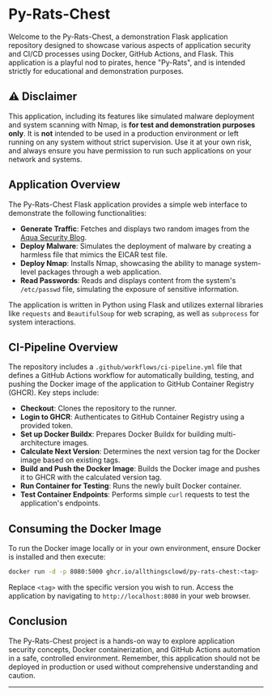 # Py-Rats-Chest

Welcome to the Py-Rats-Chest, a demonstration Flask application repository designed to showcase various aspects of application security and CI/CD processes using Docker, GitHub Actions, and Flask. This application is a playful nod to pirates, hence "Py-Rats", and is intended strictly for educational and demonstration purposes.

## ⚠️ Disclaimer

This application, including its features like simulated malware deployment and system scanning with Nmap, is **for test and demonstration purposes only**. It is **not** intended to be used in a production environment or left running on any system without strict supervision. Use it at your own risk, and always ensure you have permission to run such applications on your network and systems.

## Application Overview

The Py-Rats-Chest Flask application provides a simple web interface to demonstrate the following functionalities:

- **Generate Traffic**: Fetches and displays two random images from the [Aqua Security Blog](https://blog.aquasec.com).
- **Deploy Malware**: Simulates the deployment of malware by creating a harmless file that mimics the EICAR test file.
- **Deploy Nmap**: Installs Nmap, showcasing the ability to manage system-level packages through a web application.
- **Read Passwords**: Reads and displays content from the system's `/etc/passwd` file, simulating the exposure of sensitive information.

The application is written in Python using Flask and utilizes external libraries like `requests` and `BeautifulSoup` for web scraping, as well as `subprocess` for system interactions.

## CI-Pipeline Overview

The repository includes a `.github/workflows/ci-pipeline.yml` file that defines a GitHub Actions workflow for automatically building, testing, and pushing the Docker image of the application to GitHub Container Registry (GHCR). Key steps include:

- **Checkout**: Clones the repository to the runner.
- **Login to GHCR**: Authenticates to GitHub Container Registry using a provided token.
- **Set up Docker Buildx**: Prepares Docker Buildx for building multi-architecture images.
- **Calculate Next Version**: Determines the next version tag for the Docker image based on existing tags.
- **Build and Push the Docker Image**: Builds the Docker image and pushes it to GHCR with the calculated version tag.
- **Run Container for Testing**: Runs the newly built Docker container.
- **Test Container Endpoints**: Performs simple `curl` requests to test the application's endpoints.

## Consuming the Docker Image

To run the Docker image locally or in your own environment, ensure Docker is installed and then execute:

```bash
docker run -d -p 8080:5000 ghcr.io/allthingsclowd/py-rats-chest:<tag>
```

Replace `<tag>` with the specific version you wish to run. Access the application by navigating to `http://localhost:8080` in your web browser.

## Conclusion

The Py-Rats-Chest project is a hands-on way to explore application security concepts, Docker containerization, and GitHub Actions automation in a safe, controlled environment. Remember, this application should not be deployed in production or used without comprehensive understanding and caution.

---
